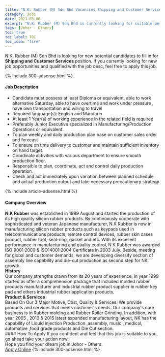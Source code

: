 ```yaml
---
title: "N.K. Rubber (M) Sdn Bhd Vacancies Shipping and Customer Services" 
category: Jobs 
date: 2021-03-06 
excerpt: "N.K. Rubber (M) Sdn Bhd is currently looking for suitable person to fill in the Shipping and Customer Services which based in Johor - Others" 
tags: [Johor - Others] 
toc: true 
toc_label: TOC 
toc_icon: "fire" 
--- 
```


<p>N.K. Rubber (M) Sdn Bhd is looking for new potential candidates to fill in for <b>Shipping and Customer Services</b> position. If you currently looking for new job opportunities and qualified with the job desc, feel free to apply this job.
</p>{% include 300-adsense.html %} 
<div><div><h4>Job Description</h4></div><div><div><span><div><ul><li>Candidate must possess at least Diploma or equivalent, able to work alternative Saturday, able to have overtime and work under pressure&#160;, have&#160;own transportation&#160;and willing to travel</li><li>Required language(s):&#160;English and Mandarin</li><li>At least 1&#160;Year(s) of working experience in the related field is required</li><li>Preferably Junior Executive specialized in Manufacturing/Production Operations or equivalent.</li><li>To plan weekly and daily production plan base on customer sales order and forecast</li><li>To ensure on time delivery to customer and maintain sufficient inventory on hand target.</li><li>Coordinate activities with various department to ensure smooth production floor.</li><li>Responsible to plan, coordinate, act and control daily production operation.</li><li>Check and act immediately upon variation between planned schedule and actual production output and take necessary precautionary strategy</li></ul></div></span></div></div></div> 
{% include article-adsense.html %} 
<div><div><h4>Company Overview</h4></div><div><div><span><div><div>
<div><strong>N.K Rubber</strong> was established in 1999 August and started the production of its high quality silicon rubber products. By continuously cooperate with sophisticated and veteran Japanese manufacturer, N.K Rubber is now&#160;in manufacturing silicon rubber products such as keypads used in telecommunications products, remote control devices, rubber skin cases product, rubber foot, seal-ring, gasket and etc. With its excellent performance in manufacturing and quality control, N.K Rubber was awarded ISO 9001:2000 &amp; ISO14001:2004 Certificate in 2003 July. Beside, meeting for global and customer demands, we are developing diversify section of&#160; assembly line capability and die-cut production as second step for NK growth.</div>
</div>
<div><strong>History</strong></div>
<div>
<div>Our company strengths drawn from its&#160;20 years of experience, in year 1999 started as offer a comprehension package that included molded rubber products manufacturer and industrial rubber product supplier in rubber key pad and others industrial rubber application products.</div>
</div>
<div><strong>Product &amp; Services</strong></div>
<div>
<div>Based On Our 3 Major Motive, Cost, Quality &amp; Services. We provide products and services that meets customer's needs. Our company's core business is in Rubber molding and Rubber&#160;Roller Grinding. In addition, with year 2005 , 2010 &amp; 2015 latest expanded manufacturing layout, NK has the capability of Liquid injection Production ,assembly, music , medical, automative ,food grade products&#160;and Die Cut section.</div>
</div></div></span></div></div></div> 
#### How To Apply 
If you confident and feel that this job is suitable to you, go ahead take your action now. <br/> 
Hope you find your dream job in Johor - Others. <br/> 
<a href="https://www.jobstreet.com.my/en/job/shipping-and-customer-services-4498708?jobId=jobstreet-my-job-4498708&" class="btn btn--info" target="_blank" rel="nofollow noopenner">Apply Online</a> 
{% include 300-adsense.html %} 